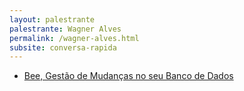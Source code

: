 ```yaml
---
layout: palestrante
palestrante: Wagner Alves
permalink: /wagner-alves.html
subsite: conversa-rapida
---
```


* [Bee, Gestão de Mudanças no seu Banco de Dados](/conversa-rapida/wagner-alves-bee-gesta-o-de-mudanc-as-no-seu-banco-de-dados)
